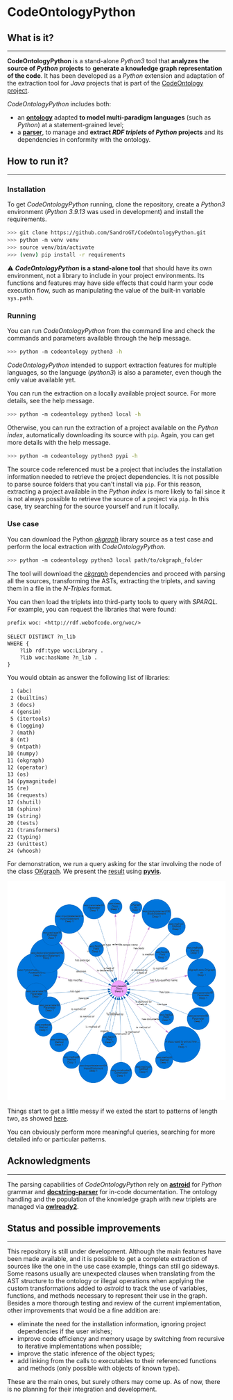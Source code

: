 # CodeOntologyPython



## What is it?
___
**CodeOntologyPython** is a stand-alone *Python3* tool that **analyzes the source of *Python* projects** to **generate a knowledge graph representation of the code**.
It has been developed as a *Python* extension and adaptation of the extraction tool for *Java* projects that is part of the [CodeOntology project](http://codeontology.org/).

*CodeOntologyPython* includes both:
 - an [**ontology**](https://github.com/SandroGT/CodeOntologyPython/blob/main/codeontology/ontology/codeontology.owl) adapted **to model multi-paradigm languages** (such as *Python*) at a statement-grained level;
 - a [**parser**](https://github.com/SandroGT/CodeOntologyPython/tree/main/codeontology/rdfization/python3), to manage and **extract *RDF triplets* of *Python* projects** and its dependencies in conformity with the ontology.

## How to run it?
___

### Installation
To get *CodeOntologyPython* running, clone the repository, create a *Python3* environment (*Python 3.9.13* was used in development) and install the requirements.
```bash
>>> git clone https://github.com/SandroGT/CodeOntologyPython.git
>>> python -m venv venv
>>> source venv/bin/activate
>>> (venv) pip install -r requirements
```

:warning: ***CodeOntologyPython* is a stand-alone tool** that should have its own environment, not a library to include in your project environments. Its functions and features may have side effects that could harm your code execution flow, such as manipulating the value of the built-in variable `sys.path`.

### Running
You can run *CodeOntologyPython* from the command line and check the commands and parameters available through the help message.
```bash
>>> python -m codeontology python3 -h
```
*CodeOntologyPython* intended to support extraction features for multiple languages, so the language (*python3*) is also a parameter, even though the only value available yet.

You can run the extraction on a locally available project source. For more details, see the help message.
```bash
>>> python -m codeontology python3 local -h
```
Otherwise, you can run the extraction of a project available on the *Python index*, automatically downloading its source with `pip`. Again, you can get more details with the help message.
```bash
>>> python -m codeontology python3 pypi -h
```

The source code referenced must be a project that includes the installation information needed to retrieve the project dependencies. It is not possible to parse source folders that you can't install via `pip`. For this reason, extracting a project available in the *Python index* is more likely to fail since it is not always possible to retrieve the source of a project via `pip`. In this case, try searching for the source yourself and run it locally.

### Use case
You can download the Python [*okgraph*](https://github.com/atzori/okgraph) library source as a test case and perform the local extraction with *CodeOntologyPython*.

```bash
>>> python -m codeontology python3 local path/to/okgraph_folder
```
The tool will download the [*okgraph*](https://github.com/atzori/okgraph) dependencies and proceed with parsing all the sources, transforming the ASTs, extracting the triplets, and saving them in a file in the *N-Triples* format.

You can then load the triplets into third-party tools to query with *SPARQL*. For example, you can request the libraries that were found:

```sparql
prefix woc: <http://rdf.webofcode.org/woc/>

SELECT DISTINCT ?n_lib
WHERE {
    ?lib rdf:type woc:Library .
    ?lib woc:hasName ?n_lib .
}
```

You would obtain as answer the following list of libraries:

```text
 1 (abc)
 2 (builtins)
 3 (docs)
 4 (gensim)
 5 (itertools)
 6 (logging)
 7 (math)
 8 (nt)
 9 (ntpath)
10 (numpy)
11 (okgraph)
12 (operator)
13 (os)
14 (pymagnitude)
15 (re)
16 (requests)
17 (shutil)
18 (sphinx)
19 (string)
20 (tests)
21 (transformers)
22 (typing)
23 (unittest)
24 (whoosh)
```

For demonstration, we run a query asking for the star involving the node of the class [OKgraph](https://github.com/atzori/okgraph/blob/898d790af91a41ab2c9f0b804712c29d489edde1/okgraph/core.py#L18). We present the [result](https://github.com/SandroGT/CodeOntologyPython/blob/main/docs/okgraph_class_star_deep1.html) using [**pyvis**](https://github.com/WestHealth/pyvis).

![](https://github.com/SandroGT/CodeOntologyPython/blob/main/docs/okgraph_class_star_deep1.png)

Things start to get a little messy if we exted the start to patterns of length two, as showed [here](https://github.com/SandroGT/CodeOntologyPython/blob/main/docs/okgraph_class_star_deep2.html).

You can obviously perform more meaningful queries, searching for more detailed info or particular patterns.



## Acknowledgments
___
The parsing capabilities of *CodeOntologyPython* rely on [**astroid**](https://github.com/PyCQA/astroid) for *Python* grammar and [**docstring-parser**](https://github.com/rr-/docstring_parser) for in-code documentation. The ontology handling and the population of the knowledge graph with new triplets are managed via [**owlready2**](https://github.com/pwin/owlready2).



## Status and possible improvements
___
This repository is still under development. Although the main features have been made available, and it is possible to get a complete extraction of sources like the one in the use case example, things can still go sideways. Some reasons usually are unexpected clauses when translating from the AST structure to the ontology or illegal operations when applying the custom transformations added to *astroid* to track the use of variables, functions, and methods necessary to represent their use in the graph.
Besides a more thorough testing and review of the current implementation, other improvements that would be a fine addition are:

- eliminate the need for the installation information, ignoring project dependencies if the user wishes;
- improve code efficiency and memory usage by switching from recursive to iterative implementations when possible;
- improve the static inference of the object types;
- add linking from the calls to executables to their referenced functions and methods (only possible with objects of known type).

These are the main ones, but surely others may come up. As of now, there is no planning for their integration and development.